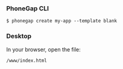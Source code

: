 
### PhoneGap CLI

    $ phonegap create my-app --template blank

### Desktop

In your browser, open the file:

    /www/index.html

